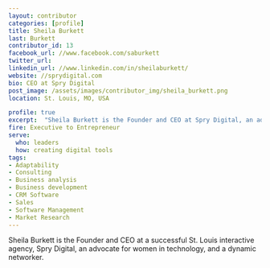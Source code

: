 ```yaml
---
layout: contributor
categories: [profile]
title: Sheila Burkett
last: Burkett
contributor_id: 13
facebook_url: //www.facebook.com/saburkett
twitter_url: 
linkedin_url: //www.linkedin.com/in/sheilaburkett/
website: //sprydigital.com
bio: CEO at Spry Digital
post_image: /assets/images/contributor_img/sheila_burkett.png
location: St. Louis, MO, USA

profile: true
excerpt:  "Sheila Burkett is the Founder and CEO at Spry Digital, an advocate for women in technology, and a dynamic networker. Career Path: Executive to Entrepreneur"
fire: Executive to Entrepreneur
serve:
  who: leaders
  how: creating digital tools
tags:
- Adaptability
- Consulting
- Business analysis
- Business development
- CRM Software
- Sales
- Software Management
- Market Research
---
```


Sheila Burkett is the Founder and CEO at a successful St. Louis interactive agency, Spry Digital, an advocate for women in technology, and a dynamic networker.
